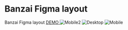 # Banzai Figma layout
Banzai Figma layout <a href="https://ivan-kononchuk.github.io/Banzai-test-Task/" target="_blank">DEMO </a>
<img src="https://i.ibb.co/rmS74KM/Mobile2.png" alt="Mobile2">
<img src="https://i.ibb.co/chLnKJP/Desktop.png" alt="Desktop">
<img src="https://i.ibb.co/2WryFXy/Mobile.png" alt="Mobile">
